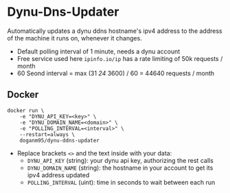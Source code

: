 # Dynu-Dns-Updater

Automatically updates a dynu ddns hostname's ipv4 address to the address of the machine it runs on, whenever it changes.

- Default polling interval of 1 minute, needs a dynu account
- Free service used here `ipinfo.io/ip` has a rate limiting of 50k requests / month
- 60 Seond interval = max (31 *24* 3600) / 60 = 44640 requests / month

## Docker

```shell
docker run \
    -e "DYNU_API_KEY=<key>" \
    -e "DYNU_DOMAIN_NAME=<domain>" \
    -e "POLLING_INTERVAL=<interval>" \
    --restart=always \
    doganm95/dynu-ddns-updater
```

- Replace brackets `<>` and the text inside with your data:
  - `DYNU_API_KEY` (string): your dynu api key, authorizing the rest calls
  - `DYNU_DOMAIN_NAME` (string): the hostname in your account to get its ipv4 address updated
  - `POLLING_INTERVAL` (uint): time in seconds to wait between each run
